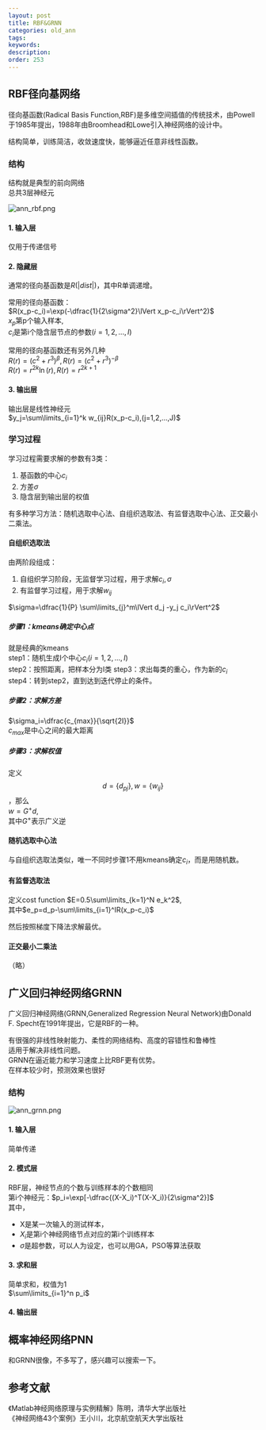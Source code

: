 ```yaml
---
layout: post
title: RBF&GRNN
categories: old_ann
tags: 
keywords:
description:
order: 253
---
```


## RBF径向基网络

径向基函数(Radical Basis Function,RBF)是多维空间插值的传统技术，由Powell于1985年提出，1988年由Broomhead和Lowe引入神经网络的设计中。  


结构简单，训练简洁，收敛速度快，能够逼近任意非线性函数。  


### 结构
结构就是典型的前向网络  
总共3层神经元

![ann_rbf.png](/pictures_for_blog/postimg/ann_rbf.png)

#### 1. 输入层
仅用于传递信号
#### 2. 隐藏层
通常的径向基函数是$R(\lvert dist\rvert)$，其中R单调递增。  


常用的径向基函数：  
$R(x_p-c_i)=\exp(-\dfrac{1}{2\sigma^2}\lVert x_p-c_i\rVert^2)$  
$x_p$第p个输入样本,  
$c_i$是第i个隐含层节点的参数$(i=1,2,...,I)$  


常用的径向基函数还有另外几种  
$R(r)=(c^2+r^3)^\beta,R(r)=(c^2+r^3)^{-\beta}$  
$R(r)=r^{2k}\ln(r),R(r)=r^{2k+1}$  


#### 3. 输出层
输出层是线性神经元  
$y_j=\sum\limits_{i=1}^k w_{ij}R(x_p-c_i),(j=1,2,...,J)$  

### 学习过程
学习过程需要求解的参数有3类：  
1. 基函数的中心$c_i$  
2. 方差$\sigma$  
3. 隐含层到输出层的权值


有多种学习方法：随机选取中心法、自组织选取法、有监督选取中心法、正交最小二乘法。  


#### 自组织选取法
由两阶段组成：  
1. 自组织学习阶段，无监督学习过程，用于求解$c_i,\sigma$  
2. 有监督学习过程，用于求解$w_{ij}$  


$\sigma=\dfrac{1}{P} \sum\limits_{j}^m\lVert d_j -y_j c_i\rVert^2$  


##### 步骤1：kmeans确定中心点
就是经典的kmeans  
step1：随机生成I个中心$c_i(i=1,2,...,I)$  
step2：按照距离，把样本分为I类
step3：求出每类的重心，作为新的$c_i$  
step4：转到step2，直到达到迭代停止的条件。  
##### 步骤2：求解方差
$\sigma_i=\dfrac{c_{max}}{\sqrt{2I}}$  
$c_{max}$是中心之间的最大距离  
##### 步骤3：求解权值
定义$$d=\{d_{pj}\},w=\{w_{ij}\}$$，那么  
$w=G^+ d$,   
其中$G^+$表示广义逆

#### 随机选取中心法
与自组织选取法类似，唯一不同时步骤1不用kmeans确定$c_i$，而是用随机数。  

#### 有监督选取法
定义cost function $E=0.5\sum\limits_{k=1}^N e_k^2$,  
其中$e_p=d_p-\sum\limits_{i=1}^IR(x_p-c_i)$  


然后按照梯度下降法求解最优。  

#### 正交最小二乘法
（略）


## 广义回归神经网络GRNN

广义回归神经网络(GRNN,Generalized Regression Neural Network)由Donald F. Specht在1991年提出，它是RBF的一种。  


有很强的非线性映射能力、柔性的网络结构、高度的容错性和鲁棒性  
适用于解决非线性问题。  
GRNN在逼近能力和学习速度上比RBF更有优势。  
在样本较少时，预测效果也很好


### 结构

![ann_grnn.png](/pictures_for_blog/postimg/ann_grnn.png)

#### 1. 输入层
简单传递
#### 2. 模式层
RBF层，神经节点的个数与训练样本的个数相同  
第i个神经元：$p_i=\exp[-\dfrac{(X-X_i)^T(X-X_i)}{2\sigma^2}]$  
其中，
- X是某一次输入的测试样本，
- $X_i$是第i个神经网络节点对应的第i个训练样本
- $\sigma$是超参数，可以人为设定，也可以用GA，PSO等算法获取


#### 3. 求和层
简单求和，权值为1  
$\sum\limits_{i=1}^n p_i$
#### 4. 输出层

## 概率神经网络PNN
和GRNN很像，不多写了，感兴趣可以搜索一下。
## 参考文献
《Matlab神经网络原理与实例精解》陈明，清华大学出版社   
《神经网络43个案例》王小川，北京航空航天大学出版社  
